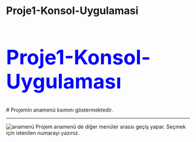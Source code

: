 # Proje1-Konsol-Uygulamasi
<h1 style ="color: blue; font-Times New Roman;
font-size:55px"> Proje1-Konsol-Uygulaması </h1>
# Projemin anamenü ksımını göstermektedir.
<hr>
<img src="[projeresimleri/1.PNG](https://drive.google.com/file/d/1fgDYy7vSCV5bsa9AD11fUsL2bC025k8O/view?usp=sharing)" alt="anamenü">
Projem anamenü de diğer menüler arassı geçiş yapar.
Seçmek için istenilen numarayı yazınız.
